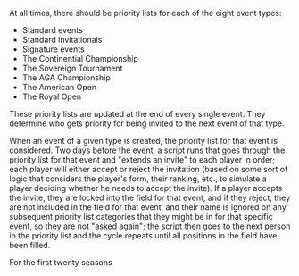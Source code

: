 At all times, there should be priority lists for each of the eight event types:
- Standard events
- Standard invitationals
- Signature events
- The Continential Championship
- The Sovereign Tournament
- The AGA Championship
- The American Open
- The Royal Open

These priority lists are updated at the end of every single event. They determine who gets priority for being invited to the next event of that type.

When an event of a given type is created, the priority list for that event is considered. Two days before the event, a script runs that goes through the priority list for that event and "extends an invite" to each player in order; each player will either accept or reject the invitation (based on some sort of logic that considers the player's form, their ranking, etc., to simulate a player deciding whether he needs to accept the invite). If a player accepts the invite, they are locked into the field for that event, and if they reject, they are not included in the field for that event, and their name is ignored on any subsequent priority list categories that they might be in for that specific event, so they are not "asked again"; the script then goes to the next person in the priority list and the cycle repeats until all positions in the field have been filled.

For the first twenty seasons